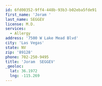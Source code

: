 ```yaml
---
id: 6fd00352-9ff4-448b-93b3-b02eba5fde91
first_name: 'Joram '
last_name: SEGGEV
license: M.D.
services:
  - Allergy
address: '7500 W Lake Mead Blvd'
city: 'Las Vegas'
state: NV
zip: '89128'
phone: 702-250-9495
title: 'Joram  SEGGEV'
_geoloc:
  lat: 36.1972
  lng: -115.269
---
```


